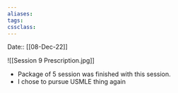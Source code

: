 ```yaml
---
aliases:
tags: 
cssclass:
---
```


Date:: [[08-Dec-22]]

![[Session 9 Prescription.jpg]]

- Package of 5 session was finished with this session. 
- I chose to pursue USMLE thing again
